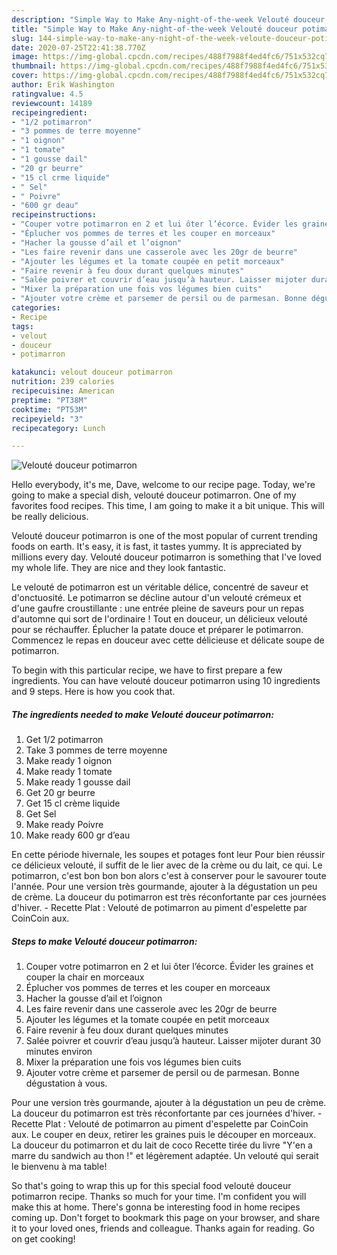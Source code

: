 ```yaml
---
description: "Simple Way to Make Any-night-of-the-week Velouté douceur potimarron"
title: "Simple Way to Make Any-night-of-the-week Velouté douceur potimarron"
slug: 144-simple-way-to-make-any-night-of-the-week-veloute-douceur-potimarron
date: 2020-07-25T22:41:38.770Z
image: https://img-global.cpcdn.com/recipes/488f7988f4ed4fc6/751x532cq70/veloute-douceur-potimarron-photo-principale-de-la-recette.jpg
thumbnail: https://img-global.cpcdn.com/recipes/488f7988f4ed4fc6/751x532cq70/veloute-douceur-potimarron-photo-principale-de-la-recette.jpg
cover: https://img-global.cpcdn.com/recipes/488f7988f4ed4fc6/751x532cq70/veloute-douceur-potimarron-photo-principale-de-la-recette.jpg
author: Erik Washington
ratingvalue: 4.5
reviewcount: 14189
recipeingredient:
- "1/2 potimarron"
- "3 pommes de terre moyenne"
- "1 oignon"
- "1 tomate"
- "1 gousse dail"
- "20 gr beurre"
- "15 cl crme liquide"
- " Sel"
- " Poivre"
- "600 gr deau"
recipeinstructions:
- "Couper votre potimarron en 2 et lui ôter l’écorce. Évider les graines et couper la chair en morceaux"
- "Éplucher vos pommes de terres et les couper en morceaux"
- "Hacher la gousse d’ail et l’oignon"
- "Les faire revenir dans une casserole avec les 20gr de beurre"
- "Ajouter les légumes et la tomate coupée en petit morceaux"
- "Faire revenir à feu doux durant quelques minutes"
- "Salée poivrer et couvrir d’eau jusqu’à hauteur. Laisser mijoter durant 30 minutes environ"
- "Mixer la préparation une fois vos légumes bien cuits"
- "Ajouter votre crème et parsemer de persil ou de parmesan. Bonne dégustation à vous."
categories:
- Recipe
tags:
- velout
- douceur
- potimarron

katakunci: velout douceur potimarron 
nutrition: 239 calories
recipecuisine: American
preptime: "PT38M"
cooktime: "PT53M"
recipeyield: "3"
recipecategory: Lunch

---
```



![Velouté douceur potimarron](https://img-global.cpcdn.com/recipes/488f7988f4ed4fc6/751x532cq70/veloute-douceur-potimarron-photo-principale-de-la-recette.jpg)

Hello everybody, it's me, Dave, welcome to our recipe page. Today, we're going to make a special dish, velouté douceur potimarron. One of my favorites food recipes. This time, I am going to make it a bit unique. This will be really delicious.

Velouté douceur potimarron is one of the most popular of current trending foods on earth. It's easy, it is fast, it tastes yummy. It is appreciated by millions every day. Velouté douceur potimarron is something that I've loved my whole life. They are nice and they look fantastic.

Le velouté de potimarron est un véritable délice, concentré de saveur et d&#39;onctuosité. Le potimarron se décline autour d&#39;un velouté crémeux et d&#39;une gaufre croustillante : une entrée pleine de saveurs pour un repas d&#39;automne qui sort de l&#39;ordinaire ! Tout en douceur, un délicieux velouté pour se réchauffer. Éplucher la patate douce et préparer le potimarron. Commencez le repas en douceur avec cette délicieuse et délicate soupe de potimarron.


To begin with this particular recipe, we have to first prepare a few ingredients. You can have velouté douceur potimarron using 10 ingredients and 9 steps. Here is how you cook that.

<!--inarticleads1-->

##### The ingredients needed to make Velouté douceur potimarron:

1. Get 1/2 potimarron
1. Take 3 pommes de terre moyenne
1. Make ready 1 oignon
1. Make ready 1 tomate
1. Make ready 1 gousse dail
1. Get 20 gr beurre
1. Get 15 cl crème liquide
1. Get  Sel
1. Make ready  Poivre
1. Make ready 600 gr d’eau


En cette période hivernale, les soupes et potages font leur Pour bien réussir ce délicieux velouté, il suffit de le lier avec de la crème ou du lait, ce qui. Le potimarron, c&#39;est bon bon bon alors c&#39;est à conserver pour le savourer toute l&#39;année. Pour une version très gourmande, ajouter à la dégustation un peu de crème. La douceur du potimarron est très réconfortante par ces journées d&#39;hiver. - Recette Plat : Velouté de potimarron au piment d&#39;espelette par CoinCoin aux. 

<!--inarticleads2-->

##### Steps to make Velouté douceur potimarron:

1. Couper votre potimarron en 2 et lui ôter l’écorce. Évider les graines et couper la chair en morceaux
1. Éplucher vos pommes de terres et les couper en morceaux
1. Hacher la gousse d’ail et l’oignon
1. Les faire revenir dans une casserole avec les 20gr de beurre
1. Ajouter les légumes et la tomate coupée en petit morceaux
1. Faire revenir à feu doux durant quelques minutes
1. Salée poivrer et couvrir d’eau jusqu’à hauteur. Laisser mijoter durant 30 minutes environ
1. Mixer la préparation une fois vos légumes bien cuits
1. Ajouter votre crème et parsemer de persil ou de parmesan. Bonne dégustation à vous.


Pour une version très gourmande, ajouter à la dégustation un peu de crème. La douceur du potimarron est très réconfortante par ces journées d&#39;hiver. - Recette Plat : Velouté de potimarron au piment d&#39;espelette par CoinCoin aux. Le couper en deux, retirer les graines puis le découper en morceaux. La douceur du potimarron et du lait de coco Recette tirée du livre &#34;Y&#39;en a marre du sandwich au thon !&#34; et légèrement adaptée. Un velouté qui serait le bienvenu à ma table! 

So that's going to wrap this up for this special food velouté douceur potimarron recipe. Thanks so much for your time. I'm confident you will make this at home. There's gonna be interesting food in home recipes coming up. Don't forget to bookmark this page on your browser, and share it to your loved ones, friends and colleague. Thanks again for reading. Go on get cooking!
